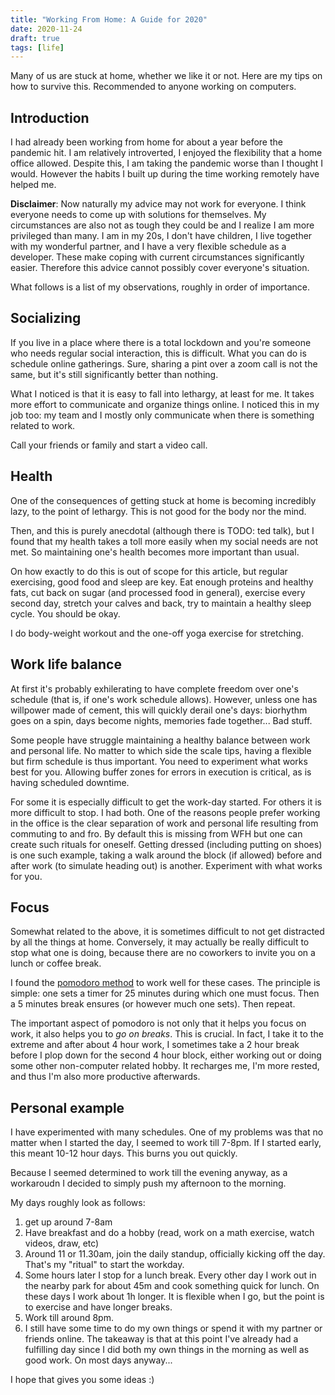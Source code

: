 ```yaml
---
title: "Working From Home: A Guide for 2020"
date: 2020-11-24
draft: true
tags: [life]
---
```


Many of us are stuck at home, whether we like it or not. Here are my tips on how
to survive this. Recommended to anyone working on computers.

<!--more-->

## Introduction

I had already been working from home for about a year before the pandemic hit. I
  am relatively introverted, I enjoyed the flexibility that a home office
  allowed. Despite this, I am taking the pandemic worse than I thought I would.
However the habits I built up during the time working remotely have helped me.

**Disclaimer**:
Now naturally my advice may not work for everyone. I think everyone needs to
come up with solutions for themselves.
My circumstances are also not as tough they could be and I realize I am more
privileged than many. I am in my 20s, I don't have children, I live together
with my wonderful partner, and I have a very flexible schedule as a developer.
These make coping with current circumstances significantly easier. Therefore
this advice cannot possibly cover everyone's situation.

What follows is a list of my observations, roughly in order of importance.

## Socializing

If you live in a place where there is a total lockdown and you're someone who
needs regular social interaction, this is difficult. What you can do is schedule
online gatherings. Sure, sharing a pint over a zoom call is not the same, but
it's still significantly better than nothing.

What I noticed is that it is easy to fall into lethargy, at least for me. It
takes more effort to communicate and organize things online. I noticed this in
my job too: my team and I mostly only communicate when there is something
related to work.

Call your friends or family and start a video call.

## Health

One of the consequences of getting stuck at home is becoming incredibly lazy, to
the point of lethargy. This is not good for the body nor the mind.

Then, and this is purely anecdotal (although there is TODO: ted talk), but I
found that my health takes a toll more easily when my social needs are not met.
So maintaining one's health becomes more important than usual.

On how exactly to do this is out of scope for this article, but regular
exercising, good food and sleep are key. Eat enough proteins and healthy fats,
cut back on sugar (and processed food in general), exercise every second day,
stretch your calves and back, try to maintain a healthy sleep cycle. You should
be okay.

I do body-weight workout and the one-off yoga exercise for stretching.

## Work life balance

At first it's probably exhilerating to have complete freedom over one's schedule
(that is, if one's work schedule allows). However, unless one has willpower made
of cement, this will quickly derail one's days: biorhythm goes on a spin,
days become nights, memories fade together... Bad stuff.

Some people have struggle maintaining a healthy balance between work and
personal life. No matter to which side the scale tips, having a flexible but
firm schedule is thus important. You need to experiment what works best for you.
Allowing buffer zones for errors in execution is critical, as is having
scheduled downtime.

For some it is especially difficult to get the work-day started. For others it
is more difficult to stop. I had both. One of the reasons people prefer working
in the office is the clear separation of work and personal life resulting from
commuting to and fro.
By default this is missing from WFH but one can create such rituals for
oneself. Getting dressed (including putting on shoes) is one such example,
taking a walk around the block (if allowed) before and after work (to simulate
heading out) is another. Experiment with what works for you.

## Focus

Somewhat related to the above, it is sometimes difficult to not get distracted
by all the things at home. Conversely, it may actually be really difficult to
stop what one is doing, because there are no coworkers to invite you on a lunch
or coffee break.

I found the [pomodoro method](TODO) to work well for these cases. The principle
is simple: one sets a timer for 25 minutes during which one must focus. Then a
5 minutes break ensures (or however much one sets). Then repeat.

The important aspect of pomodoro is not only that it helps you focus on work, it
also helps you to _go on breaks_. This is crucial. In fact, I take it to the
extreme and after about 4 hour work, I sometimes take a 2 hour break before I
plop down for the second 4 hour block, either working out or doing some other
non-computer related hobby. It recharges me, I'm more rested, and thus I'm also
more productive afterwards.

## Personal example

I have experimented with many schedules. One of my problems was that no matter
when I started the day, I seemed to work till 7-8pm. If I started early, this
meant 10-12 hour days. This burns you out quickly.

Because I seemed determined to work till the evening anyway, as a workaroudn I
decided to simply push my afternoon to the morning.

My days roughly look as follows:
1. get up around 7-8am
2. Have breakfast and do a hobby (read, work on a math exercise, watch videos,
draw, etc)
3. Around 11 or 11.30am, join the daily standup, officially kicking off the day.
   That's my "ritual" to start the workday.
4. Some hours later I stop for a lunch break. Every other day I work out in the
   nearby park for about 45m and cook something quick for lunch. On these days I
   work about 1h longer. It is flexible when I go, but the point is to exercise
   and have longer breaks.
5. Work till around 8pm.
6. I still have some time to do my own things or spend it with my partner or
   friends online. The takeaway is that at this point I've already had a
   fulfilling day since I did both my own things in the morning as well as good
   work. On most days anyway...

I hope that gives you some ideas :)
